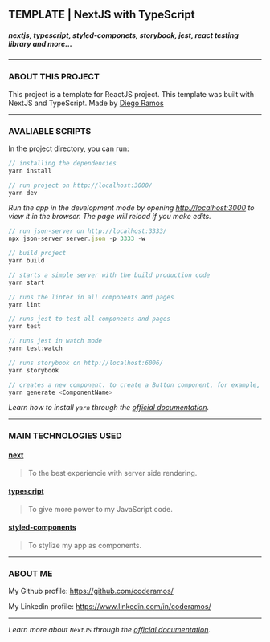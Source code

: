 ## TEMPLATE | NextJS with TypeScript

##### nextjs, typescript, styled-componets, storybook, jest, react testing library and more...

---

### ABOUT THIS PROJECT

This project is a template for ReactJS project. This template was built with NextJS and TypeScript. Made by [Diego Ramos](https://www.linkedin.com/in/coderamos/)

---

### AVALIABLE SCRIPTS

In the project directory, you can run:

```jsx
// installing the dependencies
yarn install
```

```jsx
// run project on http://localhost:3000/
yarn dev
```

_Run the app in the development mode by opening [http://localhost:3000](http://localhost:3000) to view it in the browser. The page will reload if you make edits._

```jsx
// run json-server on http://localhost:3333/
npx json-server server.json -p 3333 -w
```

```jsx
// build project
yarn build
```

```jsx
// starts a simple server with the build production code
yarn start
```

```jsx
// runs the linter in all components and pages
yarn lint
```

```jsx
// runs jest to test all components and pages
yarn test
```

```jsx
// runs jest in watch mode
yarn test:watch
```

```jsx
// runs storybook on http://localhost:6006/
yarn storybook
```

```jsx
// creates a new component. to create a Button component, for example, run: yarn generate Button
yarn generate <ComponentName>
```

_Learn how to install `yarn` through the [official documentation](https://yarnpkg.com/pt-BR/docs/install)._

---

### MAIN TECHNOLOGIES USED

#### [next](https://nextjs.org/)

> To the best experiencie with server side rendering.

#### [typescript](https://www.typescriptlang.org/)

> To give more power to my JavaScript code.

#### [styled-components](https://styled-components.com/)

> To stylize my app as components.

---

### ABOUT ME

My Github profile: https://github.com/coderamos/

My Linkedin profile: https://www.linkedin.com/in/coderamos/

---

_Learn more about `NextJS` through the [official documentation](https://nextjs.org/docs)._
